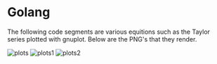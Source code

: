 # Golang

The following code segments are various equitions such as the Taylor series plotted with gnuplot.
Below are the PNG's that they render.

![plots](https://user-images.githubusercontent.com/35905246/44961659-e43f5d80-aee2-11e8-9cf4-ba54f88c11b3.png)
![plots1](https://user-images.githubusercontent.com/35905246/44961663-e6092100-aee2-11e8-8a0d-75f11ff49c16.png)
![plots2](https://user-images.githubusercontent.com/35905246/44961666-e7d2e480-aee2-11e8-8e2b-afcb7da668f7.png)
